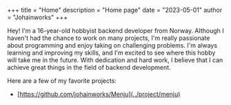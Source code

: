 +++
title = "Home"
description = "Home page"
date = "2023-05-01"
author = "Johainworks"
+++

Hey! I'm a 16-year-old hobbyist backend developer from Norway. Although I haven't had the chance to work on many projects, I'm really passionate about programming and enjoy taking on challenging problems. I'm always learning and improving my skills, and I'm excited to see where this hobby will take me in the future. With dedication and hard work, I believe that I can achieve great things in the field of backend development.

Here are a few of my favorite projects:

+ [https://github.com/johainworks/Menju](../project/menju)
